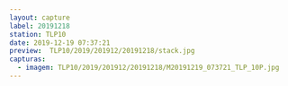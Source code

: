 ```yaml
---
layout: capture
label: 20191218
station: TLP10
date: 2019-12-19 07:37:21
preview:  TLP10/2019/201912/20191218/stack.jpg
capturas:
  - imagem: TLP10/2019/201912/20191218/M20191219_073721_TLP_10P.jpg
---
```

